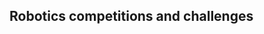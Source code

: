  
 Robotics competitions and challenges
--------------------------------------------------------------------------------

